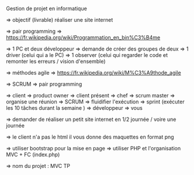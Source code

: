 Gestion de projet en informatique

=> objectif (livrable) réaliser une site internet

=> pair programming 
=> https://fr.wikipedia.org/wiki/Programmation_en_bin%C3%B4me

=> 1 PC et deux développeur 
=> demande de créer des groupes de deux 
=> 1 driver (celui qui a le PC)
=> 1 observer (celui qui regarder le code et remonter les erreurs / vision d'ensemble)

=> méthodes agile
=> https://fr.wikipedia.org/wiki/M%C3%A9thode_agile

=> SCRUM 
=> pair programming 

=> client => product owner => client présent
=> chef  =>  scrum master  => organise une réunion 
                           => SCRUM 
                           => fluidifier l'exécution 
                            => sprint (exécuter les 10 tâches durant la semaine )
=> développeur => vous 

=> demander de réaliser un petit site internet en 1/2 journée / voire une journée

=> le client n'a pas le html il vous donne des maquettes en format png 

=> utiliser bootstrap pour la mise en page 
=> utiliser PHP et l'organisation MVC + FC (index.php)

=> nom du projet : MVC TP 